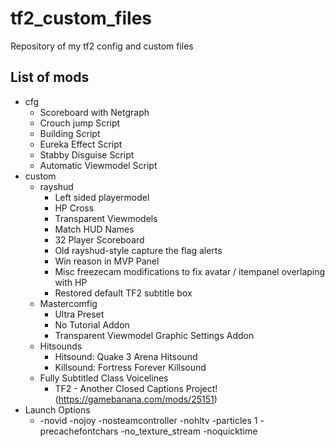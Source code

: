 # tf2_custom_files
Repository of my tf2 config and custom files
## List of mods
* cfg
  * Scoreboard with Netgraph
  * Crouch jump Script
  * Building Script
  * Eureka Effect Script
  * Stabby Disguise Script
  * Automatic Viewmodel Script
* custom
  * rayshud
    * Left sided playermodel
    * HP Cross
    * Transparent Viewmodels
    * Match HUD Names
    * 32 Player Scoreboard
    * Old rayshud-style capture the flag alerts
    * Win reason in MVP Panel
    * Misc freezecam modifications to fix avatar / itempanel overlaping with HP
	* Restored default TF2 subtitle box
  * Mastercomfig
    * Ultra Preset
    * No Tutorial Addon
    * Transparent Viewmodel Graphic Settings Addon
  * Hitsounds
    * Hitsound: Quake 3 Arena Hitsound
    * Killsound: Fortress Forever Killsound
  * Fully Subtitled Class Voicelines
    * TF2 - Another Closed Captions Project! (https://gamebanana.com/mods/25151)
* Launch Options
  * -novid -nojoy -nosteamcontroller -nohltv -particles 1 -precachefontchars -no_texture_stream -noquicktime
